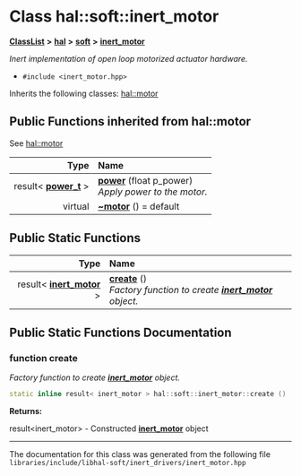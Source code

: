 

# Class hal::soft::inert\_motor



[**ClassList**](annotated.md) **>** [**hal**](namespacehal.md) **>** [**soft**](namespacehal_1_1soft.md) **>** [**inert\_motor**](classhal_1_1soft_1_1inert__motor.md)



_Inert implementation of open loop motorized actuator hardware._ 

* `#include <inert_motor.hpp>`



Inherits the following classes: [hal::motor](classhal_1_1motor.md)
























































## Public Functions inherited from hal::motor

See [hal::motor](classhal_1_1motor.md)

| Type | Name |
| ---: | :--- |
|  result&lt; [**power\_t**](structhal_1_1motor_1_1power__t.md) &gt; | [**power**](#function-power) (float p\_power) <br>_Apply power to the motor._  |
| virtual  | [**~motor**](#function-motor) () = default<br> |


## Public Static Functions

| Type | Name |
| ---: | :--- |
|  result&lt; [**inert\_motor**](classhal_1_1soft_1_1inert__motor.md) &gt; | [**create**](#function-create) () <br>_Factory function to create_ [_**inert\_motor**_](classhal_1_1soft_1_1inert__motor.md) _object._ |




















































## Public Static Functions Documentation




### function create 

_Factory function to create_ [_**inert\_motor**_](classhal_1_1soft_1_1inert__motor.md) _object._
```C++
static inline result< inert_motor > hal::soft::inert_motor::create () 
```





**Returns:**

result&lt;inert\_motor&gt; - Constructed [**inert\_motor**](classhal_1_1soft_1_1inert__motor.md) object 





        

------------------------------
The documentation for this class was generated from the following file `libraries/include/libhal-soft/inert_drivers/inert_motor.hpp`

